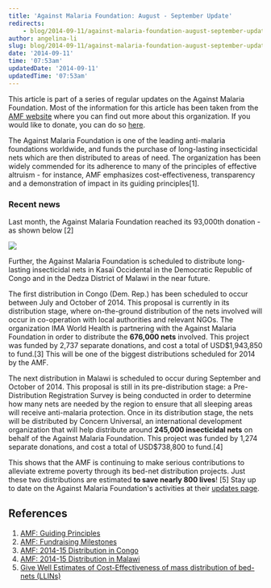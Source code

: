 ```yaml
---
title: 'Against Malaria Foundation: August - September Update'
redirects:
    - blog/2014-09-11/against-malaria-foundation-august-september-update
author: angelina-li
slug: blog/2014-09-11/against-malaria-foundation-august-september-update
date: '2014-09-11'
time: '07:53am'
updatedDate: '2014-09-11'
updatedTime: '07:53am'
---
```

This article is part of a series of regular updates on the Against Malaria Foundation. Most of the information for this article has been taken from the [AMF website](http://www.againstmalaria.com/Default.aspx) where you can find out more about this organization. If you would like to donate, you can do so [here](http://www.againstmalaria.com/Donation.aspx).

The Against Malaria Foundation is one of the leading anti-malaria foundations worldwide, and funds the purchase of long-lasting insecticidal nets which are then distributed to areas of need. The organization has been widely commended for its adherence to many of the principles of effective altruism - for instance, AMF emphasizes cost-effectiveness, transparency and a demonstration of impact in its guiding principles[1].

### Recent news

Last month, the Against Malaria Foundation reached its 93,000th donation - as shown below [2]

![](/images/uploads/amf_milestones.jpg)

Further, the Against Malaria Foundation is scheduled to distribute long-lasting insecticidal nets in Kasaï Occidental in the Democratic Republic of Congo and in the Dedza District of Malawi in the near future.

The first distribution in Congo (Dem. Rep.) has been scheduled to occur between July and October of 2014\. This proposal is currently in its distribution stage, where on-the-ground distribution of the nets involved will occur in co-operation with local authorities and relevant NGOs. The organization IMA World Health is partnering with the Against Malaria Foundation in order to distribute the **676,000 nets** involved. This project was funded by 2,737 separate donations, and cost a total of USD$1,943,850 to fund.[3] This will be one of the biggest distributions scheduled for 2014 by the AMF.

The next distribution in Malawi is scheduled to occur during September and October of 2014\. This proposal is still in its pre-distribution stage: a Pre-Distribution Registration Survey is being conducted in order to determine how many nets are needed by the region to ensure that all sleeping areas will receive anti-malaria protection. Once in its distribution stage, the nets will be distributed by Concern Universal, an international development organization that will help distribute around **245,000 insecticidal nets** on behalf of the Against Malaria Foundation. This project was funded by 1,274 separate donations, and cost a total of USD$738,800 to fund.[4]

This shows that the AMF is continuing to make serious contributions to alleviate extreme poverty through its bed-net distribution projects. Just these two distributions are estimated **to save nearly 800 lives**! [5] Stay up to date on the Against Malaria Foundation's activities at their [updates page](http://www.againstmalaria.com/News.aspx).

## References

1.  [AMF: Guiding Principles](http://www.againstmalaria.com/GuidingPrinciples.aspx)
2.  [AMF: Fundraising Milestones](http://www.againstmalaria.com/Milestones.aspx)
3.  [AMF: 2014-15 Distribution in Congo](http://www.againstmalaria.com/Distribution1.aspx?ProposalID=194)
4.  [AMF: 2014-15 Distribution in Malawi](http://www.againstmalaria.com/Distribution1.aspx?ProposalID=188)
5.  [Give Well Estimates of Cost-Effectiveness of mass distribution of bed-nets (LLINs)](http://www.givewell.org/international/technical/programs/insecticide-treated-nets#HowcosteffectiveisLLINdistribution)
